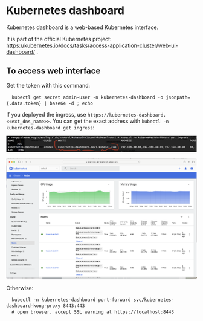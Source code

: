 # Kubernetes dashboard

Kubernetes dashboard is a web-based Kubernetes interface. 

It is part of the official Kubernetes project: https://kubernetes.io/docs/tasks/access-application-cluster/web-ui-dashboard/ . 

## To access web interface

Get the token with this command:

```
  kubectl get secret admin-user -n kubernetes-dashboard -o jsonpath={.data.token} | base64 -d ; echo
```

If you deployed the ingress, use `https://kubernetes-dashboard.<<ext_dns_name>>`. You can get the exact address with `kubectl -n kubernetes-dashboard get ingress`:

![](screenshot4.png "")

![](kubernetes-dashboard.png "")

Otherwise:

```
  kubectl -n kubernetes-dashboard port-forward svc/kubernetes-dashboard-kong-proxy 8443:443
  # open browser, accept SSL warning at https://localhost:8443
```

